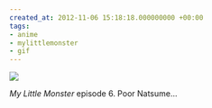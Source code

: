 ```yaml
---
created_at: 2012-11-06 15:18:18.000000000 +00:00
tags:
- anime
- mylittlemonster
- gif
---
```


![](/blog/media/tumblr_md2nuiNAAb1qim2zwo1_500.gif)

*My Little Monster* episode 6. Poor Natsume…
